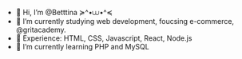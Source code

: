 - 👋 Hi, I’m @Betttina ≽^•⩊•^≼
- 👀 I’m currently studying web development, foucsing e-commerce, @gritacademy.
- 🚀 Experience: HTML, CSS, Javascript, React, Node.js
- 🌱 I’m currently learning  PHP and MySQL
  


<!---
Betttina/Betttina is a ✨ special ✨ repository because its `README.md` (this file) appears on your GitHub profile.
You can click the Preview link to take a look at your changes.
--->
